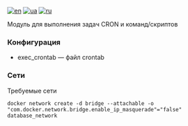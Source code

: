 [![en](https://img.shields.io/badge/lang-en-red.svg)](README.md)
[![ua](https://img.shields.io/badge/lang-ua-yellow.svg)](README.ua.md)
[![ru](https://img.shields.io/badge/lang-ru-blue.svg)](README.ru.md)

Модуль для выполнения задач CRON и команд/скриптов

### Конфигурация
  + exec_crontab — файл crontab

### Сети

Требуемые сети

```
docker network create -d bridge --attachable -o "com.docker.network.bridge.enable_ip_masquerade"="false" database_network
```